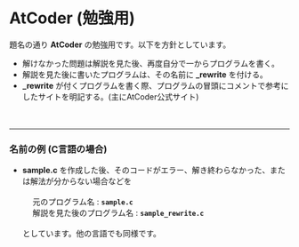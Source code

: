 # AtCoder (勉強用)  
題名の通り **AtCoder** の勉強用です。以下を方針としています。  
- 解けなかった問題は解説を見た後、再度自分で一からプログラムを書く。  
- 解説を見た後に書いたプログラムは、その名前に **_rewrite** を付ける。
- **_rewrite** が付くプログラムを書く際、プログラムの冒頭にコメントで参考にしたサイトを明記する。(主にAtCoder公式サイト)  
<br><br>
___
### 名前の例 (C言語の場合)
- **sample.c** を作成した後、そのコードがエラー、解き終わらなかった、または解法が分からない場合などを
<br><br>
&emsp; 元のプログラム名 : **`sample.c`**  
&emsp; 解説を見た後のプログラム名 : **`sample_rewrite.c`**
<br><br>
としています。他の言語でも同様です。  

